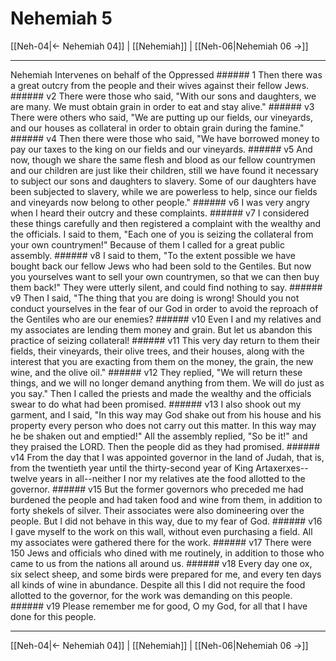 # Nehemiah 5

[[Neh-04|← Nehemiah 04]] | [[Nehemiah]] | [[Neh-06|Nehemiah 06 →]]
***

Nehemiah Intervenes on behalf of the Oppressed ###### 1 Then there was a great outcry from the people and their wives against their fellow Jews. ###### v2 There were those who said, "With our sons and daughters, we are many. We must obtain grain in order to eat and stay alive." ###### v3 There were others who said, "We are putting up our fields, our vineyards, and our houses as collateral in order to obtain grain during the famine." ###### v4 Then there were those who said, "We have borrowed money to pay our taxes to the king on our fields and our vineyards. ###### v5 And now, though we share the same flesh and blood as our fellow countrymen and our children are just like their children, still we have found it necessary to subject our sons and daughters to slavery. Some of our daughters have been subjected to slavery, while we are powerless to help, since our fields and vineyards now belong to other people." ###### v6 I was very angry when I heard their outcry and these complaints. ###### v7 I considered these things carefully and then registered a complaint with the wealthy and the officials. I said to them, "Each one of you is seizing the collateral from your own countrymen!" Because of them I called for a great public assembly. ###### v8 I said to them, "To the extent possible we have bought back our fellow Jews who had been sold to the Gentiles. But now you yourselves want to sell your own countrymen, so that we can then buy them back!" They were utterly silent, and could find nothing to say. ###### v9 Then I said, "The thing that you are doing is wrong! Should you not conduct yourselves in the fear of our God in order to avoid the reproach of the Gentiles who are our enemies? ###### v10 Even I and my relatives and my associates are lending them money and grain. But let us abandon this practice of seizing collateral! ###### v11 This very day return to them their fields, their vineyards, their olive trees, and their houses, along with the interest that you are exacting from them on the money, the grain, the new wine, and the olive oil." ###### v12 They replied, "We will return these things, and we will no longer demand anything from them. We will do just as you say." Then I called the priests and made the wealthy and the officials swear to do what had been promised. ###### v13 I also shook out my garment, and I said, "In this way may God shake out from his house and his property every person who does not carry out this matter. In this way may he be shaken out and emptied!" All the assembly replied, "So be it!" and they praised the LORD. Then the people did as they had promised. ###### v14 From the day that I was appointed governor in the land of Judah, that is, from the twentieth year until the thirty-second year of King Artaxerxes--twelve years in all--neither I nor my relatives ate the food allotted to the governor. ###### v15 But the former governors who preceded me had burdened the people and had taken food and wine from them, in addition to forty shekels of silver. Their associates were also domineering over the people. But I did not behave in this way, due to my fear of God. ###### v16 I gave myself to the work on this wall, without even purchasing a field. All my associates were gathered there for the work. ###### v17 There were 150 Jews and officials who dined with me routinely, in addition to those who came to us from the nations all around us. ###### v18 Every day one ox, six select sheep, and some birds were prepared for me, and every ten days all kinds of wine in abundance. Despite all this I did not require the food allotted to the governor, for the work was demanding on this people. ###### v19 Please remember me for good, O my God, for all that I have done for this people.

***
[[Neh-04|← Nehemiah 04]] | [[Nehemiah]] | [[Neh-06|Nehemiah 06 →]]
